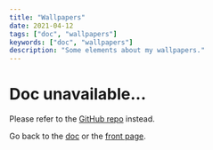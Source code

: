 ```yaml
---
title: "Wallpapers"
date: 2021-04-12
tags: ["doc", "wallpapers"]
keywords: ["doc", "wallpapers"]
description: "Some elements about my wallpapers."
---
```


# Doc unavailable...
Please refer to the [GitHub repo](https://github.com/a2n-s/wallpapers) instead.

Go back to the [doc](/public/doc/config) or the [front page](/public).  
